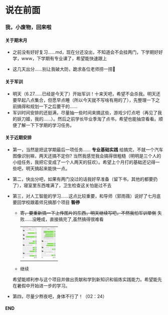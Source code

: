 # 说在前面

### 我，小废物，回来啦

#### 关于期末月

- 之前没有好好复习……md，现在分还没出，不知道会不会挂两门，下学期好好学，www，下学期有专业课了，希望能快速跟上

- 这几天出分……别让我破大防，跪求各位老师捞一捞🙏

#### 关于军训

- 明天（6.27……已经是今天了）开始军训！十来天吧，希望不会杀我。明天还要早起八点集合，但愿早点睡（所以今天就不写啥有用的了），先整理一下之前搞得和规划一下之后要干的……
- 军训时间安排的还挺满，尽量抽一些时间来搞这些，游戏少打点吧（再见了我的妖刀姬，我的……）。然后之前学长毕业季淘了点书，希望也能抽空看看。顺便了解一下下学期的学习任务。

#### 关于近期安排

- 第一，当然是把这学期最后一项任务…… **专业基础实践** 给搞完，不就一个汽车图像识别嘛，两天还搞不定你? 当然我感觉我会搞得很粗糙（明明是三个人的小组任务，我把它变成了一个人两天的狂欢）。希望上个月打的基础还记得一些吧，明天搞起来能快一点。

- 第二，快出分吧，如果有两门没过的话我好早准备（留下书，其他的都要扔了），寝室里东西堆满了，卫生检查这关怕是过不去

- 第三，对人工智能的学习……这点比较重要，和导师（郭雨薇）说好了七月底要回学校跟着师兄搞那个项目           ~~**暂停**~~

  - ~~寄，要重新搞一下上传图片的东西，明天继续写吧，不然我怕军训晕倒~~ 失败……没睡成，直接搞完了,虽然搞得很难看

    <table frame=void>	<!--使用table标签，且frame=void消除外边框-->
    	<tr>		   <!--<tr>一行的内容<\tr>，<td>一个格子的内容<\td>-->
        <td><center><img src="https://raw.githubusercontent.com/amazing-fish/images/main/img/202206270156632.jpg"
                         style="zoom:10%;"
                         alt="第一张图片显示不出时显示的文字"
                         height=1000/></center></td>	<!--<center>标签将图片居中-->
        <td><center><img src="https://raw.githubusercontent.com/amazing-fish/images/main/img/202206270156645.jpg"
                         style="zoom:10%;"
                         alt="第二张图片显示不出时显示的文字"
                         height=1000/></center></td>
        </tr>
    </table>
    
  - 继续

  希望能顺利参与这个项目并做出贡献和学到新知识和锻炼实践能力。希望能先在暑假中开始进一步的学习。

* 第四，尽量少熬夜吧，身体不行了！（02：24）

#### END

